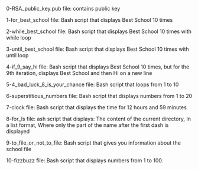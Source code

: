 0-RSA_public_key.pub file: contains public key

1-for_best_school file: Bash script that displays Best School 10 times


2-while_best_school file: Bash script that displays Best School 10 times with while loop

3-until_best_school file: Bash script that displays Best School 10 times with until loop

4-if_9_say_hi file: Bash script that displays Best School 10 times, but for the 9th iteration, displays Best School and then Hi on a new line

5-4_bad_luck_8_is_your_chance file: Bash script that loops from 1 to 10

6-superstitious_numbers file: Bash script that displays numbers from 1 to 20

7-clock file: Bash script that displays the time for 12 hours and 59 minutes

8-for_ls file: ash script that displays: The content of the current directory, In a list format, Where only the part of the name after the first dash is displayed

9-to_file_or_not_to_file: Bash script that gives you information about the school file

10-fizzbuzz file: Bash script that displays numbers from 1 to 100.